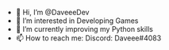 - 👋 Hi, I’m @DaveeeDev
- 👀 I’m interested in Developing Games
- 🌱 I’m currently improving my Python skills
- 📫 How to reach me: Discord: Daveee#4083
